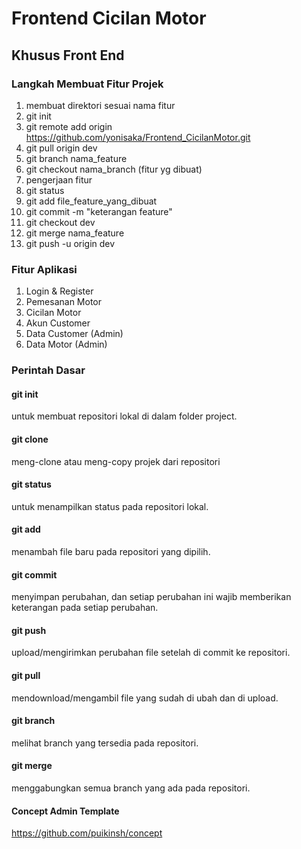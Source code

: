 # Frontend Cicilan Motor

## Khusus Front End

### Langkah Membuat Fitur Projek
1. membuat direktori sesuai nama fitur
2. git init
3. git remote add origin https://github.com/yonisaka/Frontend_CicilanMotor.git
4. git pull origin dev
5. git branch nama_feature
6. git checkout nama_branch (fitur yg dibuat)
7. pengerjaan fitur
8. git status
9. git add file_feature_yang_dibuat
10. git commit -m "keterangan feature"
11. git checkout dev
12. git merge nama_feature
13. git push -u origin dev

### Fitur Aplikasi
1. Login & Register
2. Pemesanan Motor
3. Cicilan Motor 
4. Akun Customer
5. Data Customer (Admin)
6. Data Motor (Admin)


### Perintah Dasar
#### git init
untuk membuat repositori lokal di dalam folder project.
#### git clone
meng-clone atau meng-copy projek dari repositori
#### git status
untuk menampilkan status pada repositori lokal.
#### git add
menambah file baru pada repositori yang dipilih.
#### git commit
menyimpan perubahan, dan setiap perubahan ini wajib memberikan keterangan pada setiap perubahan.
#### git push
upload/mengirimkan perubahan file setelah di commit ke repositori.
#### git pull
mendownload/mengambil file yang sudah di ubah dan di upload.
#### git branch
melihat branch yang tersedia pada repositori.
#### git merge
menggabungkan semua branch yang ada pada repositori.

#### Concept Admin Template
https://github.com/puikinsh/concept
